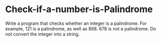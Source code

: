 # Check-if-a-number-is-Palindrome
Write a program that checks whether an integer is a palindrome. For example, 121 is a palindrome, as well as 888. 678 is not a palindrome. Do not convert the integer into a string.
